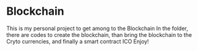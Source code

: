 # Blockchain
This is my personal project to get among to the Blockchain
In the folder, there are codes to create the blockchain, than bring the blockchain to the Cryto currencies, and finally a smart contract ICO
Enjoy!
